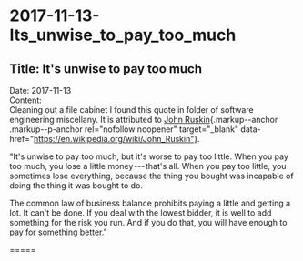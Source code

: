 # 2017-11-13-Its_unwise_to_pay_too_much

## Title:  It's unwise to pay too much
Date: 2017-11-13  
Content:  
Cleaning out a file cabinet I found this quote in folder of software
engineering miscellany. It is attributed to [John
Ruskin](https://en.wikipedia.org/wiki/John_Ruskin){.markup--anchor
.markup--p-anchor rel="nofollow noopener" target="_blank"
data-href="https://en.wikipedia.org/wiki/John_Ruskin"}.

"It's unwise to pay too much, but it's worse to pay too little. When you
pay too much, you lose a little money --- that's all. When you pay too
little, you sometimes lose everything, because the thing you bought was
incapable of doing the thing it was bought to do.

The common law of business balance prohibits paying a little and getting
a lot. It can't be done. If you deal with the lowest bidder, it is well
to add something for the risk you run. And if you do that, you will have
enough to pay for something better."

=====
